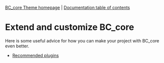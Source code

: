 [BC_core Theme homepage](http://www.bc_coretheme.com/) | [Documentation
table of contents](TOC.md)

# Extend and customize BC_core
Here is some useful advice for how you can make your project with BC_core even better.

* [Recommended plugins](plugins.md)

